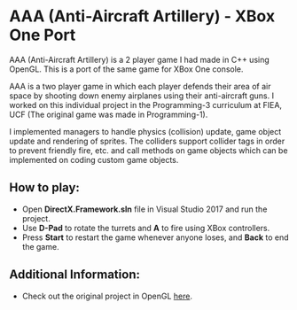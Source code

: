 # AAA (Anti-Aircraft Artillery) - XBox One Port

AAA (Anti-Aircraft Artillery) is a 2 player game I had made in C++ using OpenGL. This is a port of the same game for XBox One console.

AAA is a two player game in which each player defends their area of air space by shooting down enemy airplanes using their anti-aircraft guns. I worked on this individual project in the Programming-3 curriculum at FIEA, UCF (The original game was made in Programming-1).

I implemented managers to handle physics (collision) update, game object update and rendering of sprites. The colliders support collider tags in order to prevent friendly fire, etc. and call methods on game objects which can be implemented on coding custom game objects.

## How to play:

- Open **DirectX.Framework.sln** file in Visual Studio 2017 and run the project.
- Use **D-Pad** to rotate the turrets and **A** to fire using XBox controllers.
- Press **Start** to restart the game whenever anyone loses, and **Back** to end the game.

## Additional Information:

- Check out the original project in OpenGL [here](https://github.com/Siddhant628/AAA-OpenGL-Game).
